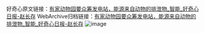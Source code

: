 好奇心原文链接：[有家动物园要众筹发电站，能源来自动物的排泄物_智能_好奇心日报-赵长存](https://www.qdaily.com/articles/8802.html)
WebArchive归档链接：[有家动物园要众筹发电站，能源来自动物的排泄物_智能_好奇心日报-赵长存](http://web.archive.org/web/20181013083856/http://www.qdaily.com:80/articles/8802.html)
![image](http://ww3.sinaimg.cn/large/007d5XDpgy1g3vdt8vgjgj30u02ele81)